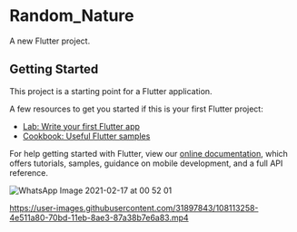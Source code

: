 # Random_Nature

A new Flutter project.

## Getting Started

This project is a starting point for a Flutter application.

A few resources to get you started if this is your first Flutter project:

- [Lab: Write your first Flutter app](https://flutter.dev/docs/get-started/codelab)
- [Cookbook: Useful Flutter samples](https://flutter.dev/docs/cookbook)

For help getting started with Flutter, view our
[online documentation](https://flutter.dev/docs), which offers tutorials,
samples, guidance on mobile development, and a full API reference.


![WhatsApp Image 2021-02-17 at 00 52 01](https://user-images.githubusercontent.com/31897843/108112879-beab6c00-70bc-11eb-880c-78dd41394b29.jpeg)


https://user-images.githubusercontent.com/31897843/108113258-4e511a80-70bd-11eb-8ae3-87a38b7e6a83.mp4

